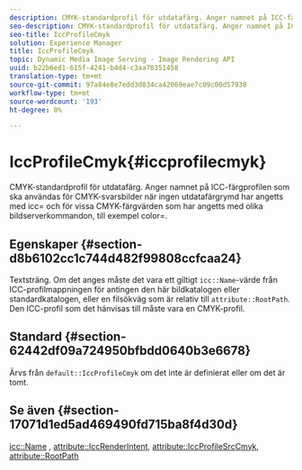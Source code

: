 ```yaml
---
description: CMYK-standardprofil för utdatafärg. Anger namnet på ICC-färgprofilen som ska användas för CMYK-svarsbilder när ingen utdatafärgrymd har angetts med icc= och för vissa CMYK-färgvärden som har angetts med olika bildserverkommandon, till exempel color=.
seo-description: CMYK-standardprofil för utdatafärg. Anger namnet på ICC-färgprofilen som ska användas för CMYK-svarsbilder när ingen utdatafärgrymd har angetts med icc= och för vissa CMYK-färgvärden som har angetts med olika bildserverkommandon, till exempel color=.
seo-title: IccProfileCmyk
solution: Experience Manager
title: IccProfileCmyk
topic: Dynamic Media Image Serving - Image Rendering API
uuid: b22b6ed1-615f-4241-b4d4-c3aa70351458
translation-type: tm+mt
source-git-commit: 97a84e8e7edd3d834ca42069eae7c09c00d57938
workflow-type: tm+mt
source-wordcount: '193'
ht-degree: 0%

---
```



# IccProfileCmyk{#iccprofilecmyk}

CMYK-standardprofil för utdatafärg. Anger namnet på ICC-färgprofilen som ska användas för CMYK-svarsbilder när ingen utdatafärgrymd har angetts med icc= och för vissa CMYK-färgvärden som har angetts med olika bildserverkommandon, till exempel color=.

## Egenskaper {#section-d8b6102cc1c744d482f99808ccfcaa24}

Textsträng. Om det anges måste det vara ett giltigt `icc::Name`-värde från ICC-profilmappningen för antingen den här bildkatalogen eller standardkatalogen, eller en filsökväg som är relativ till `attribute::RootPath`. Den ICC-profil som det hänvisas till måste vara en CMYK-profil.

## Standard {#section-62442df09a724950bfbdd0640b3e6678}

Ärvs från `default::IccProfileCmyk` om det inte är definierat eller om det är tomt.

## Se även {#section-17071d1ed5ad469490fd715ba8f4d30d}

[icc::Name](../../../../../is-api/image-catalog/image-serving-api-ref/c-image-catalog-reference/c-icc-profile-map-reference/r-name-icc.md#reference-9e7d3c8e35434981a3dfac66b8946cbe) ,  [attribute::IccRenderIntent](../../../../../is-api/image-catalog/image-serving-api-ref/c-image-catalog-reference/c-attributes-reference/r-iccrenderintent.md#reference-012f207f28bd4406a5368d23ed95a51f),  [attribute::IccProfileSrcCmyk](../../../../../is-api/image-catalog/image-serving-api-ref/c-image-catalog-reference/c-attributes-reference/r-iccprofilesrccmyk.md#reference-b57196dfe5db41fe88bd0828ed4ec728),  [attribute::RootPath](../../../../../is-api/image-catalog/image-serving-api-ref/c-image-catalog-reference/c-attributes-reference/r-rootpath.md#reference-17d57e5967be403b8408fa7214017494)
